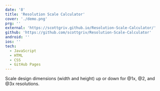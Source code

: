 ```yaml
---
date: '8'
title: 'Resolution Scale Calculator'
cover: './demo.png'
prg: ''
external: 'https://scottgriv.github.io/Resolution-Scale-Calculator/'
github: 'https://github.com/scottgriv/Resolution-Scale-Calculator'
android: ''
ios: ''
tech:
  - JavaScript
  - HTML
  - CSS
  - GitHub Pages
---
```


Scale design dimensions (width and height) up or down for @1x, @2, and @3x resolutions.
